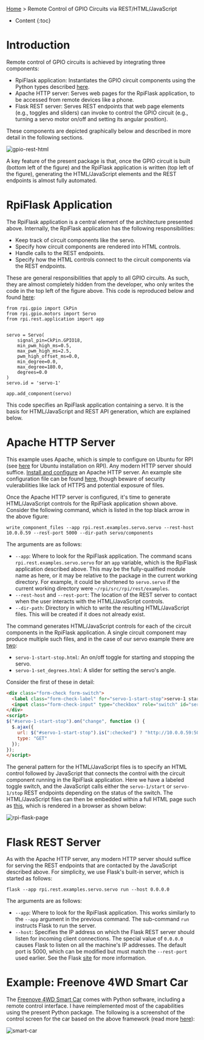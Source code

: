 [Home](../index.md) > Remote Control of GPIO Circuits via REST/HTML/JavaScript
* Content
{:toc}

# Introduction
Remote control of GPIO circuits is achieved by integrating three components:
* RpiFlask application:  Instantiates the GPIO circuit components using the Python types described 
  [here](python-gpio.md).
* Apache HTTP server:  Serves web pages for the RpiFlask application, to be accessed from remote devices like a phone.
* Flask REST server:  Serves REST endpoints that web page elements (e.g., toggles and sliders) can invoke to control
the GPIO circuit (e.g., turning a servo motor on/off and setting its angular position).

These components are depicted graphically below and described in more detail in the following sections.

![gpio-rest-html](rpi-flask.png)

A key feature of the present package is that, once the GPIO circuit is built (bottom left of the figure) and the 
RpiFlask application is written (top left of the figure), generating the HTML/JavaScript elements and the REST endpoints
is almost fully automated.

# RpiFlask Application
The RpiFlask application is a central element of the architecture presented above. Internally, the RpiFlask application
has the following responsibilities:
* Keep track of circuit components like the servo.
* Specify how circuit components are rendered into HTML controls.
* Handle calls to the REST endpoints. 
* Specify how the HTML controls connect to the circuit components via the REST endpoints. 

These are general responsibilities that apply to all GPIO circuits. As such, they are almost completely hidden from the 
developer, who only writes the code in the top left of the figure above. This code is reproduced below and found 
[here](https://github.com/MatthewGerber/rpi/blob/main/src/rpi/rest/examples/servo/servo.py):
```
from rpi.gpio import CkPin
from rpi.gpio.motors import Servo
from rpi.rest.application import app


servo = Servo(
    signal_pin=CkPin.GPIO18,
    min_pwm_high_ms=0.5,
    max_pwm_high_ms=2.5,
    pwm_high_offset_ms=0.0,
    min_degree=0.0,
    max_degree=180.0,
    degrees=0.0
)
servo.id = 'servo-1'

app.add_component(servo)
```
This code specifies an RpiFlask application containing a servo. It is the basis for HTML/JavaScript and REST API 
generation, which are explained below.

# Apache HTTP Server
This example uses Apache, which is simple to configure on Ubuntu for RPI (see [here](../index.md) for Ubuntu 
installation on RPI). Any modern HTTP server should suffice.
[Install and configure](https://ubuntu.com/tutorials/install-and-configure-apache#1-overview) an Apache HTTP server. 
An example site configuration file can be found [here](rpi-rest.conf), though beware of security vulerabilities like 
lack of HTTPS and potential exposure of files.

Once the Apache HTTP server is configured, it's time to generate HTML/JavaScript controls for the RpiFlask application 
shown above. Consider the following command, which is listed in the top black arrow in the above figure:
```shell
write_component_files --app rpi.rest.examples.servo.servo --rest-host 10.0.0.59 --rest-port 5000 --dir-path servo/components
```
The arguments are as follows:
* `--app`:  Where to look for the RpiFlask application. The command scans `rpi.rest.examples.servo.servo` for an `app`
variable, which is the RpiFlask application described above. This may be the fully-qualified module name as here, or it
may be relative to the package in the current working directory. For example, it could be shortened to `servo.servo` if
the current working directory were `~/rpi/src/rpi/rest/examples`.
* `--rest-host` and `--rest-port`:  The location of the REST server to contact when the user interacts with the 
HTML/JavaScript controls. 
* `--dir-path`:  Directory in which to write the resulting HTML/JavaScript files. This will be created if it does not 
already exist.

The command generates HTML/JavaScript controls for each of the circuit components in the RpiFlask application. A single 
circuit component may produce multiple such files, and in the case of our servo example there are
[two](https://github.com/MatthewGerber/rpi/tree/main/src/rpi/rest/examples/servo/components):
* `servo-1-start-stop.html`:  An on/off toggle for starting and stopping the servo.
* `servo-1-set_degrees.html`:  A slider for setting the servo's angle.

Consider the first of these in detail:
```html
<div class="form-check form-switch">
  <label class="form-check-label" for="servo-1-start-stop">servo-1 start/stop</label>
  <input class="form-check-input" type="checkbox" role="switch" id="servo-1-start-stop" />
</div>
<script>
$("#servo-1-start-stop").on("change", function () {
  $.ajax({
    url: $("#servo-1-start-stop").is(":checked") ? "http://10.0.0.59:5000/call/servo-1/start" : "http://10.0.0.59:5000/call/servo-1/stop",
    type: "GET"
  });
});
</script>
```
The general pattern for the HTML/JavaScript files is to specify an HTML control followed by JavaScript that connects the 
control with the circuit component running in the RpiFlask application. Here we have a labeled toggle switch, and the
JavaScript calls either the `servo-1/start` or `servo-1/stop` REST endpoints depending on the status of the switch. The 
HTML/JavaScript files can then be embedded within a full HTML page such as 
[this](https://github.com/MatthewGerber/rpi/blob/main/src/rpi/rest/examples/servo/servo.html), which is rendered in a 
browser as shown below:

![rpi-flask-page](rpi-flask-page.png)

# Flask REST Server
As with the Apache HTTP server, any modern HTTP server should suffice for serving the REST endpoints that are contacted 
by the JavaScript described above. For simplicity, we use Flask's built-in server, which is started as follows:
```
flask --app rpi.rest.examples.servo.servo run --host 0.0.0.0
```
The arguments are as follows:
* `--app`:  Where to look for the RpiFlask application. This works similarly to the `--app` argument in the previous 
command. The sub-command `run` instructs Flask to run the server.
* `--host`:  Specifies the IP address on which the Flask REST server should listen for incoming client connections. The
special value of `0.0.0.0` causes Flask to listen on all the machine's IP addresses. The default port is 5000, which
can be modified but must match the `--rest-port` used earlier. See the Flask 
[site](https://flask.palletsprojects.com/) for more information.

# Example:  Freenove 4WD Smart Car
The [Freenove 4WD Smart Car](https://www.amazon.com/Freenove-Raspberry-Tracking-Avoidance-Ultrasonic/dp/B07YD2LT9D) 
comes with Python software, including a remote control interface. I have reimplemented most of the capabilities using 
the present Python package. The following is a screenshot of the control screen for the car based on the above 
framework (read more [here](smart-car.md)):

![smart-car](smart-car.png)
